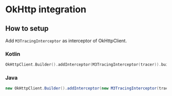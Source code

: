 # OkHttp integration

## How to setup

Add `M3TracingInterceptor` as interceptor of OkHttpClient.

### Kotlin

```kotlin
OkHttpClient.Builder().addInterceptor(M3TracingInterceptor(tracer)).build()
```

### Java

```java
new OkHttpClient.Builder().addInterceptor(new M3TracingInterceptor(tracer)).build()
```
